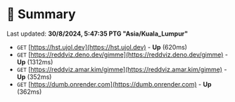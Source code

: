 # 📖 Summary
Last updated: **30/8/2024, 5:47:35 PTG "Asia/Kuala_Lumpur"**

- `GET` [https://hst.ujol.dev](https://hst.ujol.dev) - **Up** (620ms)
- `GET` [https://reddviz.deno.dev/gimme](https://reddviz.deno.dev/gimme) - **Up** (1312ms)
- `GET` [https://reddviz.amar.kim/gimme](https://reddviz.amar.kim/gimme) - **Up** (352ms)
- `GET` [https://dumb.onrender.com](https://dumb.onrender.com) - **Up** (362ms)
